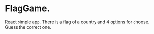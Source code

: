 # FlagGame.

React simple app. There is a flag of a country and 4 options for choose. Guess the correct one.
